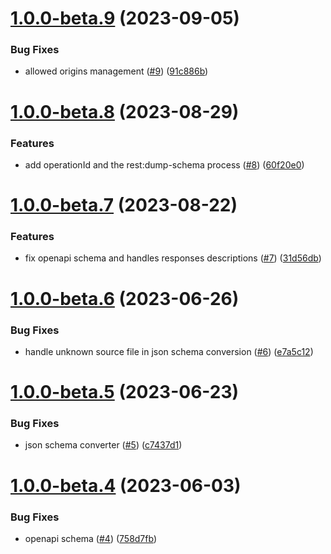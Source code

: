 # [1.0.0-beta.9](https://github.com/alliage-framework/rest-api/compare/v1.0.0-beta.8...v1.0.0-beta.9) (2023-09-05)


### Bug Fixes

* allowed origins management ([#9](https://github.com/alliage-framework/rest-api/issues/9)) ([91c886b](https://github.com/alliage-framework/rest-api/commit/91c886bb860eb76edb4b96e3542b18c092c4e3a2))

# [1.0.0-beta.8](https://github.com/alliage-framework/rest-api/compare/v1.0.0-beta.7...v1.0.0-beta.8) (2023-08-29)


### Features

* add operationId and the rest:dump-schema process ([#8](https://github.com/alliage-framework/rest-api/issues/8)) ([60f20e0](https://github.com/alliage-framework/rest-api/commit/60f20e002725cfe9a19afbb87c873508bec70e09))

# [1.0.0-beta.7](https://github.com/alliage-framework/rest-api/compare/v1.0.0-beta.6...v1.0.0-beta.7) (2023-08-22)


### Features

* fix openapi schema and handles responses descriptions ([#7](https://github.com/alliage-framework/rest-api/issues/7)) ([31d56db](https://github.com/alliage-framework/rest-api/commit/31d56db8f562ea83790006c12646ccd09e723fda))

# [1.0.0-beta.6](https://github.com/alliage-framework/rest-api/compare/v1.0.0-beta.5...v1.0.0-beta.6) (2023-06-26)


### Bug Fixes

* handle unknown source file in json schema conversion ([#6](https://github.com/alliage-framework/rest-api/issues/6)) ([e7a5c12](https://github.com/alliage-framework/rest-api/commit/e7a5c120db76cc2c9146765e5e9cdc29bf1f41a6))

# [1.0.0-beta.5](https://github.com/alliage-framework/rest-api/compare/v1.0.0-beta.4...v1.0.0-beta.5) (2023-06-23)


### Bug Fixes

* json schema converter ([#5](https://github.com/alliage-framework/rest-api/issues/5)) ([c7437d1](https://github.com/alliage-framework/rest-api/commit/c7437d105d04d0bc27b26d9eab91539e6f91cab2))

# [1.0.0-beta.4](https://github.com/alliage-framework/rest-api/compare/v1.0.0-beta.3...v1.0.0-beta.4) (2023-06-03)


### Bug Fixes

* openapi schema ([#4](https://github.com/alliage-framework/rest-api/issues/4)) ([758d7fb](https://github.com/alliage-framework/rest-api/commit/758d7fb233473e9c47522168bc722ba6c817cf6b))

